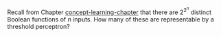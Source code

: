 

Recall from
Chapter <a class="chapterRef" id="chapterref" href="{{site.baseurl}}/concept-learning-exercises/">concept-learning-chapter</a> that there are
$2^{2^n}$ distinct Boolean functions of $n$ inputs. How many of
these are representable by a threshold perceptron?
